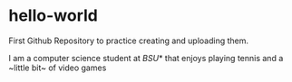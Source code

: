 # hello-world
First Github Repository to practice creating and uploading them.

I am a computer science student at *BSU** that enjoys playing tennis and a ~little bit~ of video games
